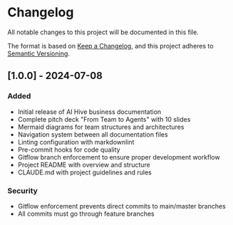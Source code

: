 # Changelog

All notable changes to this project will be documented in this file.

The format is based on [Keep a Changelog](https://keepachangelog.com/en/1.0.0/),
and this project adheres to [Semantic Versioning](https://semver.org/spec/v2.0.0.html).

## [1.0.0] - 2024-07-08

### Added
- Initial release of AI Hive business documentation
- Complete pitch deck "From Team to Agents" with 10 slides
- Mermaid diagrams for team structures and architectures
- Navigation system between all documentation files
- Linting configuration with markdownlint
- Pre-commit hooks for code quality
- Gitflow branch enforcement to ensure proper development workflow
- Project README with overview and structure
- CLAUDE.md with project guidelines and rules

### Security
- Gitflow enforcement prevents direct commits to main/master branches
- All commits must go through feature branches
